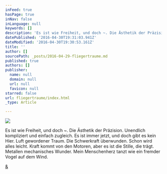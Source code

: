 ```yaml
---
inFeed: true
hasPage: true
inNav: false
inLanguage: null
keywords: []
description: 'Es ist wie Freiheit, und doch ~. Die Ästhetik der Präzision. Unendlich kompliziert und einfach zugleich. Es ist immer jetzt, und doch gibt es kein Hier. Luft gewordener Traum. Die Schwerkraft überwunden. Schon wird alles leicht. Kraft kommt von den Motoren, aber es ist die Stille, die trägt. Metallen mechanisches Wunder. Mein Menschenherz tanzt wie ein fremder Vogel auf dem Wind.'
datePublished: '2016-04-30T19:31:03.941Z'
dateModified: '2016-04-30T19:30:53.161Z'
title: ''
author: []
sourcePath: _posts/2016-04-29-fliegertraume.md
published: true
authors: []
publisher:
  name: null
  domain: null
  url: null
  favicon: null
starred: false
url: fliegertraume/index.html
_type: Article

---
```

![](https://the-grid-user-content.s3-us-west-2.amazonaws.com/b8bc0cd6-8179-4f0b-9bdd-32b84319ea52.jpg)

Es ist wie Freiheit, und doch ~. Die Ästhetik der Präzision. Unendlich kompliziert und einfach zugleich. Es ist immer jetzt, und doch gibt es kein Hier. Luft gewordener Traum. Die Schwerkraft überwunden. Schon wird alles leicht. Kraft kommt von den Motoren, aber es ist die Stille, die trägt. Metallen mechanisches Wunder. Mein Menschenherz tanzt wie ein fremder Vogel auf dem Wind.

[&][0]

[0]: https://open.spotify.com/track/5ggMp1ktrpM3K2MDRf89DN